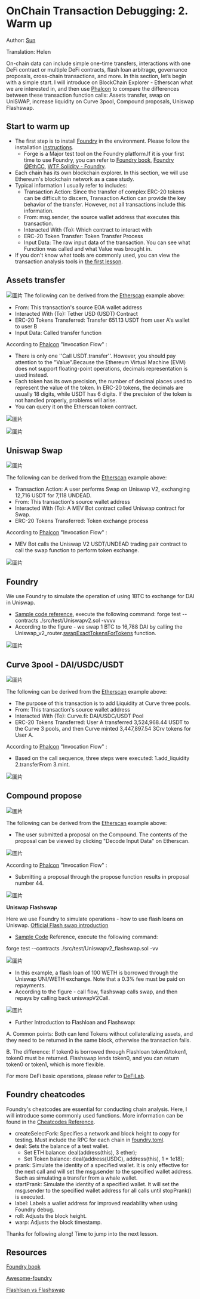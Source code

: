 # OnChain Transaction Debugging: 2. Warm up

Author: [Sun](https://twitter.com/1nf0s3cpt)

Translation: Helen

On-chain data can include simple one-time transfers, interactions with one DeFi contract or multiple DeFi contracts, flash loan arbitrage, governance proposals, cross-chain transactions, and more. In this section, let’s begin with a simple start.
I will introduce on BlockChain Explorer - Etherscan what we are interested in, and then use [Phalcon](https://phalcon.blocksec.com/) to compare the differences between these transaction function calls: Assets transfer, swap on UniSWAP, increase liquidity on Curve 3pool, Compound proposals, Uniswap Flashswap.

## Start to warm up

- The first step is to install [Foundry](https://github.com/foundry-rs/foundry) in the environment. Please follow the installation [instructions](https://book.getfoundry.sh/getting-started/installation).
  - Forge is a Major test tool on the Foundry platform.If it is your first time to use Foundry, you can refer to [Foundry book](https://book.getfoundry.sh/), [Foundry @EthCC](https://www.youtube.com/watch?v=wJnywGB33O4), [WTF Solidity - Foundry](https://github.com/AmazingAng/WTF-Solidity/blob/main/Topics/Tools/TOOL07_Foundry/readme.md).
- Each chain has its own blockchain explorer. In this section, we will use Ethereum's blockchain network as a case study.
- Typical information I usually refer to includes:
  - Transaction Action: Since the transfer of complex ERC-20 tokens can be difficult to discern, Transaction Action can provide the key behavior of the transfer. However, not all transactions include this information.
  - From: msg.sender, the source wallet address that executes this transaction.
  - Interacted With (To): Which contract to interact with
  - ERC-20 Token Transfer: Token Transfer Process
  - Input Data: The raw input data of the transaction. You can see what Function was called and what Value was brought in.
- If you don't know what tools are commonly used, you can view the transaction analysis tools in [the first lesson](https://github.com/SunWeb3Sec/DeFiHackLabs/tree/main/academy/onchain_debug/01_tools/en).

## Assets transfer

![圖片](https://user-images.githubusercontent.com/52526645/211021954-6c5828be-7293-452b-8ef6-a268db54b932.png)
The following can be derived from the [Etherscan](https://etherscan.io/tx/0x96a3fdd23fc5052d99b4be0ac55dc9b0eeff888fba447cce6b4dce1743497ad1) example above:

- From: This transaction's source EOA wallet address
- Interacted With (To): Tether USD (USDT) Contract
- ERC-20 Tokens Transferred: Transfer 651.13 USDT from user A's wallet to user B
- Input Data: Called transfer function

According to [Phalcon](https://phalcon.blocksec.com/tx/eth/0x836ef3d01a52c4b9304c3d683f6ff2b296c7331b6fee86e3b116732ce1d5d124) "Invocation Flow" :

- There is only one ''Call USDT.transfer''. However, you should pay attention to the "Value".Because the Ethereum Virtual Machine (EVM) does not support floating-point operations, decimals representation is used instead.
- Each token has its own precision, the number of decimal places used to represent the value of the token. In ERC-20 tokens, the decimals are usually 18 digits, while USDT has 6 digits. If the precision of the token is not handled properly, problems will arise.
- You can query it on the Etherscan token contract.

![圖片](https://user-images.githubusercontent.com/52526645/211123692-d7224ced-bc0b-47a1-a876-2af086e2fce9.png)

![圖片](https://user-images.githubusercontent.com/52526645/211022964-f819b35c-d442-488c-9645-7733af219d1c.png)

## Uniswap Swap

![圖片](https://user-images.githubusercontent.com/52526645/211029091-c24963c7-d2f8-44f4-ad6a-a9185f98ec85.png)

The following can be derived from the [Etherscan](https://etherscan.io/tx/0x1cd5ceda7e2b2d8c66f8c5657f27ef6f35f9e557c8d1532aa88665a37130da84) example above:

- Transaction Action: A user performs Swap on Uniswap V2, exchanging 12,716 USDT for 7,118 UNDEAD.
- From: This transaction's source wallet address
- Interacted With (To): A MEV Bot contract called Uniswap contract for Swap.
- ERC-20 Tokens Transferred: Token exchange process

According to [Phalcon](https://phalcon.blocksec.com/tx/eth/0x1cd5ceda7e2b2d8c66f8c5657f27ef6f35f9e557c8d1532aa88665a37130da84) "Invocation Flow" :

- MEV Bot calls the Uniswap V2 USDT/UNDEAD trading pair contract to call the swap function to perform token exchange.

![圖片](https://user-images.githubusercontent.com/52526645/211029737-4a606d32-2c96-41e9-aef7-82fe1fb4b21d.png)

## Foundry

We use Foundry to simulate the operation of using 1BTC to exchange for DAI in Uniswap.

- [Sample code reference](https://github.com/SunWeb3Sec/DeFiLabs/blob/main/src/test/Uniswapv2.sol), execute the following command:
 forge test --contracts ./src/test/Uniswapv2.sol -vvvv
- According to the figure - we swap 1 BTC to 16,788 DAI by calling the Uniswap\_v2\_router.[swapExactTokensForTokens](https://docs.uniswap.org/contracts/v2/reference/smart-contracts/router-02#swapexacttokensfortokens) function.

![圖片](https://user-images.githubusercontent.com/52526645/211143644-6ed295f0-e0d8-458b-a6a7-71b2da8a5baa.png)

## Curve 3pool - DAI/USDC/USDT

![圖片](https://user-images.githubusercontent.com/52526645/211030934-14fccba9-5239-480c-b431-21de393a6308.png)

The following can be derived from the [Etherscan](https://etherscan.io/tx/0x667cb82d993657f2779507a0262c9ed9098f5a387e8ec754b99f6e1d61d92d0b) example above:

- The purpose of this transaction is to add Liquidity at Curve three pools.
- From: This transaction's source wallet address
- Interacted With (To): Curve.fi: DAI/USDC/USDT Pool
- ERC-20 Tokens Transferred: User A transferred 3,524,968.44 USDT to the Curve 3 pools, and then Curve minted 3,447,897.54 3Crv tokens for User A.

According to [Phalcon](https://phalcon.blocksec.com/tx/eth/0x667cb82d993657f2779507a0262c9ed9098f5a387e8ec754b99f6e1d61d92d0b) "Invocation Flow" :

- Based on the call sequence, three steps were executed:
1.add\_liquidity 2.transferFrom 3.mint.

![圖片](https://user-images.githubusercontent.com/52526645/211032540-b8ad83af-44cf-48ea-b22c-6c79d4dac1af.png)


## Compound propose

![圖片](https://user-images.githubusercontent.com/52526645/211033609-60713c9d-1760-45d4-957f-a74e08abf9a5.png)

The following can be derived from the [Etherscan](https://etherscan.io/tx/0xba69b455c511c500e0be9453cf70319bc61e29eb4235a6e5ca5fe6ddf1934159) example above:

- The user submitted a proposal on the Compound. The contents of the proposal can be viewed by clicking "Decode Input Data" on Etherscan.

![圖片](https://user-images.githubusercontent.com/52526645/211033906-e3446f69-404e-4347-a0c6-e1b622039c5a.png)

According to [Phalcon](https://phalcon.blocksec.com/tx/eth/0xba69b455c511c500e0be9453cf70319bc61e29eb4235a6e5ca5fe6ddf1934159) "Invocation Flow" :

- Submitting a proposal through the propose function results in proposal number 44.

![圖片](https://user-images.githubusercontent.com/52526645/211034346-a600cbf4-eed9-47ca-8b5a-88232808f3a3.png)

**Uniswap Flashswap**

Here we use Foundry to simulate operations - how to use flash loans on Uniswap. [Official Flash swap introduction](https://docs.uniswap.org/contracts/v2/guides/smart-contract-integration/using-flash-swaps)

- [Sample Code](https://github.com/SunWeb3Sec/DeFiLabs/blob/main/src/test/Uniswapv2_flashswap.sol) Reference, execute the following command:

forge test --contracts ./src/test/Uniswapv2\_flashswap.sol -vv

![圖片](https://user-images.githubusercontent.com/52526645/211125357-695c3fd0-4a56-4a70-9c98-80bac65586b8.png)

- In this example, a flash loan of 100 WETH is borrowed through the Uniswap UNI/WETH exchange. Note that a 0.3% fee must be paid on repayments.
- According to the figure - call flow, flashswap calls swap, and then repays by calling back uniswapV2Call.

![圖片](https://user-images.githubusercontent.com/52526645/211038895-a1bc681a-41cd-4900-a745-3d3ddd0237d4.png)

- Further Introduction to Flashloan and Flashswap:

A. Common points:
Both can lend Tokens without collateralizing assets, and they need to be returned in the same block, otherwise the transaction fails.

B. The difference:
If token0 is borrowed through Flashloan token0/token1, token0 must be returned. Flashswap lends token0, and you can return token0 or token1, which is more flexible.

For more DeFi basic operations, please refer to [DeFiLab](https://github.com/SunWeb3Sec/DeFiLabs).

## Foundry cheatcodes

Foundry's cheatcodes are essential for conducting chain analysis. Here, I will introduce some commonly used functions. More information can be found in the [Cheatcodes Reference](https://book.getfoundry.sh/cheatcodes/).

- createSelectFork: Specifies a network and block height to copy for testing. Must include the RPC for each chain in [foundry.toml](https://github.com/SunWeb3Sec/DeFiHackLabs/blob/main/foundry.toml).
- deal: Sets the balance of a test wallet.
  - Set ETH balance: deal(address(this), 3 ether);
  - Set Token balance: deal(address(USDC), address(this), 1 \* 1e18);
- prank: Simulate the identity of a specified wallet. It is only effective for the next call and will set the msg.sender to the specified wallet address. Such as simulating a transfer from a whale wallet.
- startPrank: Simulate the identity of a specified wallet. It will set the msg.sender to the specified wallet address for all calls until stopPrank() is executed.
- label: Labels a wallet address for improved readability when using Foundry debug.
- roll: Adjusts the block height.
- warp: Adjusts the block timestamp.

Thanks for following along! Time to jump into the next lesson.

## Resources

[Foundry book](https://book.getfoundry.sh/)

[Awesome-foundry](https://github.com/crisgarner/awesome-foundry)

[Flashloan vs Flashswap](https://blog.infura.io/post/build-a-flash-loan-arbitrage-bot-on-infura-part-i)
